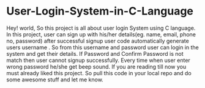 # User-Login-System-in-C-Language
Hey! world, So this project is all about user login System using C language. In this project, user can sign up with his/her details(eg. name, email, phone no, password) after successful signup user code automatically generate users username . So from this username and password user can login in the system and get their details. If Password and Confirm Password is not match then user cannot signup successfully. Every time when user enter wrong password he/she get beep sound. If you are reading till now you must already liked this project. So pull this code in your local repo and do some awesome stuff and let me know.
